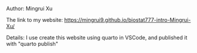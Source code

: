 Author: Mingrui Xu

The link to my website: https://mingrui9.github.io/biostat777-intro-Mingrui-Xu/

Details: I use create this website using quarto in VSCode, and published it with "quarto publish"

